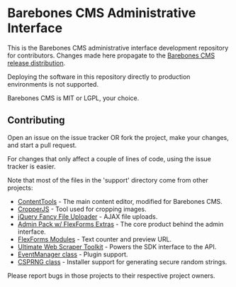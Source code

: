 Barebones CMS Administrative Interface
======================================

This is the Barebones CMS administrative interface development repository for contributors.  Changes made here propagate to the [Barebones CMS release distribution](https://github.com/cubiclesoft/barebones-cms).

Deploying the software in this repository directly to production environments is not supported.

Barebones CMS is MIT or LGPL, your choice.

Contributing
------------

Open an issue on the issue tracker OR fork the project, make your changes, and start a pull request.

For changes that only affect a couple of lines of code, using the issue tracker is easier.

Note that most of the files in the 'support' directory come from other projects:

* [ContentTools](https://github.com/cubiclesoft/ContentTools/tree/barebones) - The main content editor, modified for Barebones CMS.
* [CropperJS](https://github.com/fengyuanchen/cropperjs) - Tool used for cropping images.
* [jQuery Fancy File Uploader](https://github.com/cubiclesoft/jquery-fancyfileuploader) - AJAX file uploads.
* [Admin Pack w/ FlexForms Extras](https://github.com/cubiclesoft/admin-pack-with-extras) - The core product behind the admin interface.
* [FlexForms Modules](https://github.com/cubiclesoft/php-flexforms-modules) - Text counter and preview URL.
* [Ultimate Web Scraper Toolkit](https://github.com/cubiclesoft/ultimate-web-scraper) - Powers the SDK interface to the API.
* [EventManager class](https://github.com/cubiclesoft/php-misc) - Plugin support.
* [CSPRNG class](https://github.com/cubiclesoft/php-csprng) - Installer support for generating secure random strings.

Please report bugs in those projects to their respective project owners.

